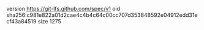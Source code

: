 version https://git-lfs.github.com/spec/v1
oid sha256:c981e822a01d2cae4c4b4c64c00cc707d353848592e04912edd31ecf43a84519
size 1275
